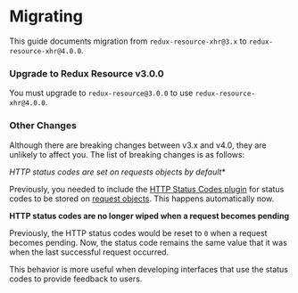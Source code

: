 # Migrating

This guide documents migration from `redux-resource-xhr@3.x` to `redux-resource-xhr@4.0.0`.

### Upgrade to Redux Resource v3.0.0

You must upgrade to `redux-resource@3.0.0` to use `redux-resource-xhr@4.0.0`.

### Other Changes

Although there are breaking changes between v3.x and v4.0, they are unlikely to affect you.
The list of breaking changes is as follows:

*HTTP status codes are set on requests objects by default**

Previously, you needed to include the [HTTP Status Codes plugin](/docs/extras/http-status-codes-plugin.md)
for status codes to be stored on [request objects](/docs/requests/request-objects.md). This happens
automatically now.

**HTTP status codes are no longer wiped when a request becomes pending**

Previously, the HTTP status codes would be reset to `0` when a request becomes pending. Now,
the status code remains the same value that it was when the last successful request
occurred.

This behavior is more useful when developing interfaces that use the status codes to
provide feedback to users.

